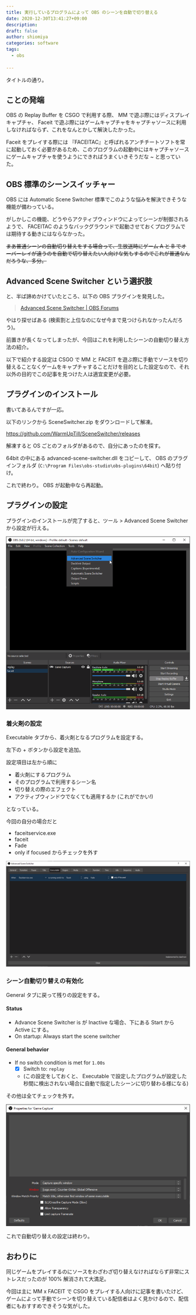 ```yaml
---
title: 実行しているプログラムによって OBS のシーンを自動で切り替える
date: 2020-12-30T13:41:27+09:00
description:
draft: false
author: shiomiya
categories: software
tags:
  - obs

---
```


タイトルの通り。

## ことの発端

OBS の Replay Buffer を CSGO で利用する際、 MM で遊ぶ際にはディスプレイキャプチャ、 Faceit で遊ぶ際にはゲームキャプチャをキャプチャソースに利用しなければならず、これをなんとかして解決したかった。

Faceit をプレイする際には 『FACEITAC』と呼ばれるアンチチートソフトを常に起動しておく必要があるため、このプログラムの起動中にはキャプチャソースにゲームキャプチャを使うようにできればうまくいきそうだな ~ と思っていた。

## OBS 標準のシーンスイッチャー

OBS には Automatic Scene Switcher 標準でこのような悩みを解決できそうな機能が備わっている。

がしかしこの機能、どうやらアクティブウィンドウによってシーンが制御されるようで、 FACEITAC のようなバックグラウンドで起動させておくプログラムでは期待する動きにはならなかった。

~~まあ普通シーンの自動切り替えをする場合って、生放送時にゲーム A と B でオーバーレイが違うのを自動で切り替えたい人向けな気もするのでこれが普通なんだろうな、多分。~~

## Advanced Scene Switcher という選択肢

と、半ば諦めかけていたところ、以下の OBS プラグインを発見した。

> [Advanced Scene Switcher | OBS Forums](https://obsproject.com/forum/resources/advanced-scene-switcher.395/)

やはり探せばある (検索割と上位なのになぜ今まで見つけられなかったんだろう)。

前置きが長くなってしまったが、今回はこれを利用したシーンの自動切り替え方法の紹介。

以下で紹介する設定は CSGO で MM と FACEIT を遊ぶ際に手動でソースを切り替えることなくゲームをキャプチャすることだけを目的とした設定なので、それ以外の目的でこの記事を見つけた人は適宜変更が必要。


## プラグインのインストール

書いてあるんですが一応。

以下のリンクから SceneSwitcher.zip をダウンロードして解凍。

https://github.com/WarmUpTill/SceneSwitcher/releases

解凍すると OS ごとのフォルダがあるので、自分にあったのを探す。

64bit の中にある advanced-scene-switcher.dll をコピーして、 OBS のプラグインフォルダ (`C:\Program Files\obs-studio\obs-plugins\64bit`) へ貼り付け。

これで終わり。 OBS が起動中なら再起動。

## プラグインの設定

プラグインのインストールが完了すると、ツール > Advanced Scene Switcher から設定が行える。

![](2020-12-30_13-51_obs64.png)

### 着火剤の設定

Executable タブから、着火剤となるプログラムを設定する。

左下の + ボタンから設定を追加。

設定項目は左から順に

- 着火剤にするプログラム
- そのプログラムで利用するシーン名
- 切り替えの際のエフェクト
- アクティブウィンドウでなくても適用するか (これがでかい!)

となっている。

今回の自分の場合だと

- faceitservice.exe
- faceit
- Fade
- only if focused からチェックを外す

![](ass1.png)

### シーン自動切り替えの有効化

General タブに戻って残りの設定をする。

#### Status

- Advance Scene Switcher is が Inactive な場合、下にある Start から Active にする。
- On startup: Always start the scene switcher

#### General behavior

- If no switch condition is met for `1.00s`
  - [x] Switch to: `replay`
  - (この設定をしておくと、 Executable で設定したプログラムが設定した秒間に検出されない場合に自動で指定したシーンに切り替わる様になる)

その他は全てチェックを外す。

![](ass3.png)

これで自動切り替えの設定は終わり。

## おわりに

同じゲームをプレイするのにソースをわざわざ切り替えなければならず非常にストレスだったのが 100% 解消されて大満足。

今回は主に MM x FACEIT で CSGO をプレイする人向けに記事を書いたけど、ゲームによって手動でシーンを切り替えている配信者はよく見かけるので、配信者にもおすすめできそうな気がした。
